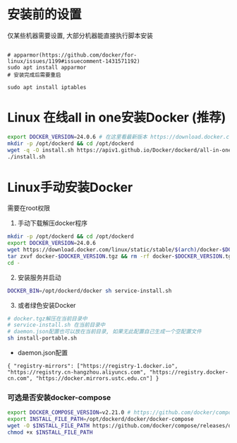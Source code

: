 # 安装前的设置
仅某些机器需要设置, 大部分机器能直接执行脚本安装
```shell

# apparmor(https://github.com/docker/for-linux/issues/1199#issuecomment-1431571192)
sudo apt install apparmor
# 安装完成后需要重启

sudo apt install iptables
```

# Linux 在线all in one安装Docker (推荐)
```bash
export DOCKER_VERSION=24.0.6 # 在这里看最新版本 https://download.docker.com/linux/static/stable/x86_64
mkdir -p /opt/dockerd && cd /opt/dockerd
wget -q -O install.sh https://apiv1.github.io/Docker/dockerd/all-in-one.sh && chmod +x install.sh
./install.sh
```

# Linux手动安装Docker

需要在root权限

1. 手动下载解压docker程序
```bash
mkdir -p /opt/dockerd && cd /opt/dockerd
export DOCKER_VERSION=24.0.6
wget https://download.docker.com/linux/static/stable/$(arch)/docker-$DOCKER_VERSION.tgz
tar zxvf docker-$DOCKER_VERSION.tgz && rm -rf docker-$DOCKER_VERSION.tgz
cd -
```

2. 安装服务并启动
```bash
DOCKER_BIN=/opt/dockerd/docker sh service-install.sh
```

3. 或者绿色安装Docker
```bash
# docker.tgz解压在当前目录中
# service-install.sh 在当前目录中
# daemon.json配置也可以放在当前目录, 如果无此配置自己生成一个空配置文件
sh install-portable.sh
```

* daemon.json配置
```
{ "registry-mirrors": ["https://registry-1.docker.io", "https://registry.cn-hangzhou.aliyuncs.com", "https://registry.docker-cn.com", "https://docker.mirrors.ustc.edu.cn"] }
```

### 可选是否安装docker-compose
```bash
export DOCKER_COMPOSE_VERSION=v2.21.0 # https://github.com/docker/compose/releases
export INSTALL_FILE_PATH=/opt/dockerd/docker/docker-compose
wget -O $INSTALL_FILE_PATH https://github.com/docker/compose/releases/download/$DOCKER_COMPOSE_VERSION/docker-compose-linux-$(arch)
chmod +x $INSTALL_FILE_PATH
```
